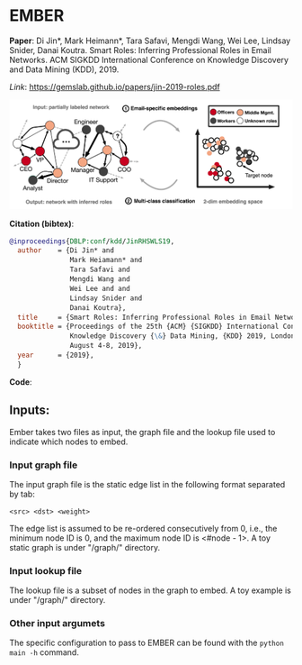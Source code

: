 # EMBER

**Paper**: Di Jin*, Mark Heimann*, Tara Safavi, Mengdi Wang, Wei Lee, Lindsay Snider, Danai Koutra. Smart Roles: Inferring Professional Roles in Email Networks. ACM SIGKDD International Conference on Knowledge Discovery and Data Mining (KDD), 2019.

*Link*: https://gemslab.github.io/papers/jin-2019-roles.pdf

<p align="center">
<img src="https://raw.githubusercontent.com/GemsLab/EMBER/master/overview.jpg" width="700"  alt="Overview of EMBER">
</p>

**Citation (bibtex)**:
```bibtex
@inproceedings{DBLP:conf/kdd/JinRHSWLS19,
  author    = {Di Jin* and
               Mark Heiamann* and
               Tara Safavi and
               Mengdi Wang and 
               Wei Lee and and
               Lindsay Snider and 
               Danai Koutra},
  title     = {Smart Roles: Inferring Professional Roles in Email Networks},
  booktitle = {Proceedings of the 25th {ACM} {SIGKDD} International Conference on
               Knowledge Discovery {\&} Data Mining, {KDD} 2019, London, UK,
               August 4-8, 2019},
  year      = {2019},
  }
```

**Code**: 
## Inputs:

Ember takes two files as input, the graph file and the lookup file used to indicate which nodes to embed.

### Input graph file
The input graph file is the static edge list in the following format separated by tab:
```
<src> <dst> <weight>
```
The edge list is assumed to be re-ordered consecutively from 0, i.e., the minimum node ID is 0, and the maximum node ID is <#node - 1>. A toy static graph is under "/graph/" directory.

### Input lookup file
The lookup file is a subset of nodes in the graph to embed. A toy example is under "/graph/" directory.

### Other input argumets
The specific configuration to pass to EMBER can be found with the ```python main -h``` command.
